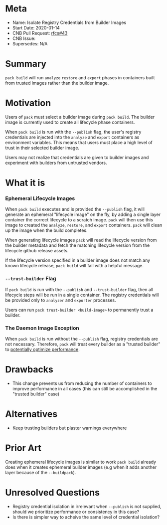 # Meta
[meta]: #meta
- Name: Isolate Registry Credentials from Builder Images
- Start Date: 2020-01-14
- CNB Pull Request: [rfcs#43](https://github.com/buildpacks/rfcs/pull/43)
- CNB Issue:
- Supersedes: N/A

# Summary
[summary]: #summary

`pack build` will run `analyze` `restore` and `export` phases in containers built from trusted images rather than the builder image.

# Motivation
[motivation]: #motivation

Users of `pack` must select a builder image during `pack build`. The builder image is currently used to create all lifecycle phase containers.

When `pack build` is run with the `--publish` flag, the user's registry credentials are injected into the `analyze` and `export` containers as environment variables.
This means that users must place a high level of trust in their selected builder image.

Users may not realize that credentials are given to builder images and experiment with builders from untrusted vendors.

# What it is
[what-it-is]: #what-it-is

### Ephemeral Lifecycle Images

When `pack build` executes and is provided the `--publish` flag, it will generate an ephemeral "lifecycle image" on the fly, by adding a single layer container the correct lifecycle to a scratch image. `pack` will then use this image to created the `analyze`, `restore`, and `export` containers. `pack` will clean up the image when the build completes.

When generating lifecycle images `pack` will read the lifecycle version from the builder metadata and fetch the matching lifecycle version from the lifecycle github release assets.

If the lifecycle version specified in a builder image does not match any known lifecycle release, `pack build` will fail with a helpful message.

### `--trust-builder` Flag
If `pack build` is run with the `--publish` and `--trust-builder` flag, then all lifecycle steps will be run in a single container.
The registry credentials will be provided only to `analyzer` and `exporter` processes.

Users can run `pack trust-builder <build-image>` to permanently trust a builder. 

### The Daemon Image Exception

When `pack build` is run without the `--publish` flag, registry credentials are not necessary.
Therefore, `pack` will treat every builder as a "trusted builder" to [potentially optimize performance](https://github.com/buildpacks/rfcs/pull/46).

# Drawbacks
[drawbacks]: #drawbacks

* This change prevents us from reducing the number of containers to improve performance in all cases
(this can still be accomplished in the "trusted builder" case)

# Alternatives
[alternatives]: #alternatives

- Keep trusting builders but plaster warnings everywhere

# Prior Art
[prior-art]: #prior-art

Creating ephemeral lifecycle images is similar to work `pack build` already does when it creates ephemeral builder images (e.g when it adds another layer because of the `--buildpack`).

# Unresolved Questions
[unresolved-questions]: #unresolved-questions
- Registry credential isolation in irrelevant when `--publish` is not supplied, should we prioritize performance or consistency in this case?
- Is there is simpler way to acheive the same level of credential isolation?
